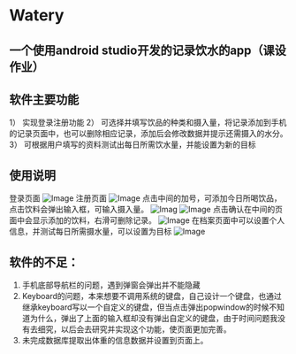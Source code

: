 # Watery
## 一个使用android studio开发的记录饮水的app（课设作业）


## 软件主要功能
1）	实现登录注册功能
2）	可选择并填写饮品的种类和摄入量，将记录添加到手机的记录页面中，也可以删除相应记录，添加后会修改数据并提示还需摄入的水分。
3）	可根据用户填写的资料测试出每日所需饮水量，并能设置为新的目标

## 使用说明
登录页面
![Image](https://github.com/Quinnyuu/Watery/blob/master/app/src/main/res/productShow/login.png)
注册页面
 ![Image](https://github.com/Quinnyuu/Watery/blob/master/app/src/main/res/productShow/resign.png)
点击中间的加号，可添加今日所喝饮品，点击饮料会弹出输入框，可输入摄入量。
![Imag](https://github.com/Quinnyuu/Watery/blob/master/app/src/main/res/productShow/today.png)
![Image](https://github.com/Quinnyuu/Watery/blob/master/app/src/main/res/productShow/today2.png)
点击确认在中间的页面中会显示添加的饮料，右滑可删除记录。
![Image](https://github.com/Quinnyuu/Watery/blob/master/app/src/main/res/productShow/record.png)
在档案页面中可以设置个人信息，并测试每日所需摄水量，可以设置为目标
![Image](https://github.com/Quinnyuu/Watery/blob/master/app/src/main/res/productShow/me.png)

## 软件的不足：
1.	手机底部导航栏的问题，遇到弹窗会弹出并不能隐藏
2.	Keyboard的问题，本来想要不调用系统的键盘，自己设计一个键盘，也通过继承keyboard写以一个自定义的键盘，但当点击弹出popwindow的时候不知道为什么，弹出了上面的输入框却没有弹出自定义的键盘，由于时间问题我没有去细究，以后会去研究并实现这个功能，使页面更加完善。
3.	未完成数据库提取出体重的信息数据并设置到页面上。
